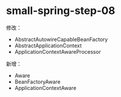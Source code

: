# small-spring-step-08

修改：
- AbstractAutowireCapableBeanFactory
- AbstractApplicationContext
- ApplicationContextAwareProcessor

新增：
- Aware
- BeanFactoryAware
- ApplicationContextAware
